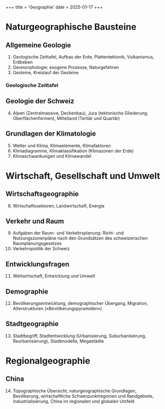 +++
title = 'Geographie'
date = 2025-01-17
+++

# Naturgeographische Bausteine
## Allgemeine Geologie

1. Geologische Zeittafel, Aufbau der Erde, Plattentektonik, Vulkanismus, Erdbeben
2. Geomorphologie: exogene Prozesse, Naturgefahren
3. Gesteine, Kreislauf der Gesteine

### Geologische Zeittafel


## Geologie der Schweiz

4. Alpen (Zentralmassive, Deckenbau), Jura (tektonische Gliederung, Oberflächenformen), Mittelland (Tertiär und Quartär)

## Grundlagen der Klimatologie

5. Wetter und Klima, Klimaelemente, Klimafaktoren
6. Klimadiagramme, Klimaklassifikation (Klimazonen der Erde)
7. Klimaschwankungen und Klimawandel

# Wirtschaft, Gesellschaft und Umwelt
## Wirtschaftsgeographie

8. Wirtschaftssektoren, Landwirtschaft, Energie

## Verkehr und Raum

9. Aufgaben der Raum- und Verkehrsplanung: Richt- und Nutzungszonenpläne nach den Grundsätzen des schweizerischen Raumplanungsgesetzes
10. Verkehrspolitik der Schweiz

## Entwicklungsfragen

11. Weltwirtschaft, Entwicklung und Umwelt

## Demographie

12. Bevölkerungsentwicklung, demographischer Übergang, Migration, Alterstrukturen («Bevölkerungspyramiden»)

## Stadtgeographie

13. Stadtbegriff, Stadtentwicklung (Urbanisierung, Suburbanisierung, Reurbanisierung), Stadtmodelle, Megastädte

# Regionalgeographie
## China

14. Topographische Übersicht, naturgeographische Grundlagen, Bevölkerung, wirtschaftliche Schwerpunktregionen und Randgebiete, Industrialisierung, China im regionalen und globalen Umfeld
